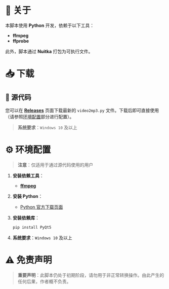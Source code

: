 # 📜 关于

本脚本使用 **Python** 开发，依赖于以下工具：

- **ffmpeg**
- **ffprobe**

此外，脚本通过 **Nuitka** 打包为可执行文件。

# 📥 下载

## 📂 源代码

您可以在 [**Releases**](https://github.com/yhgzs-111/video2mp3/releases/latest/download/video2mp3.py) 页面下载最新的 `video2mp3.py` 文件。下载后即可直接使用（请参照[环境配置](#环境配置)部分进行配置）。

> **系统要求**：`Windows 10` 及以上

# ⚙️ 环境配置

> **注意**：仅适用于通过源代码使用的用户

1. **安装依赖工具**：
   - [**ffmpeg**](https://ffmpeg.org/)

2. **安装 Python**：
   - [Python 官方下载页面](https://www.python.org/downloads/)

3. **安装依赖库**：
   ```bash
   pip install PyQt5
   
4. **系统要求**：`Windows 10` 及以上

# ⚠️ 免责声明

> **重要声明**：此脚本仍处于初期阶段，请勿用于非正常转换操作。由此产生的任何后果，作者概不负责。
